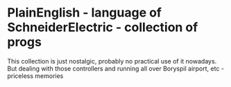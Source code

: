 # PlainEnglish - language of SchneiderElectric - collection of progs

This collection is just nostalgic, probably no practical use of it nowadays.
But dealing with those controllers and running all over Boryspil airport, etc - priceless memories
